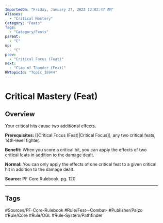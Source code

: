 ```yaml
---
ImportedOn: "Friday, January 27, 2023 12:02:47 AM"
Aliases:
  - "Critical Mastery"
Category: "Feats"
Tags:
  - "Category/Feats"
parent:
  - "C"
up:
  - "C"
prev:
  - "Critical Focus (Feat)"
next:
  - "Clap of Thunder (Feat)"
RWtopicId: "Topic_16944"
---
```

# Critical Mastery (Feat)
## Overview
Your critical hits cause two additional effects.

**Prerequisites:** [[Critical Focus (Feat)|Critical Focus]], any two critical feats, 14th-level fighter.

**Benefit:** When you score a critical hit, you can apply the effects of two critical feats in addition to the damage dealt.

**Normal:** You can only apply the effects of one critical feat to a given critical hit in addition to the damage dealt.

**Source:** PF Core Rulebook, pg. 120


---
## Tags
#Sources/PF-Core-Rulebook #Rule/Feat--Combat- #Publisher/Paizo #Rule/Core #Rule/OGL #Rule-System/Pathfinder


